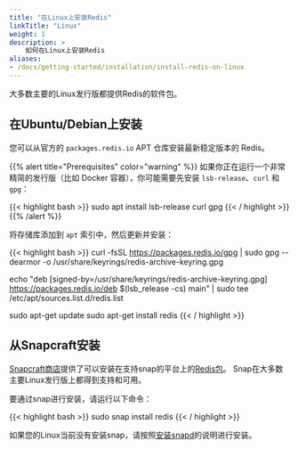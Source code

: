 ```yaml
---
title: "在Linux上安装Redis"
linkTitle: "Linux"
weight: 1
description: >
    如何在Linux上安装Redis
aliases:
- /docs/getting-started/installation/install-redis-on-linux
---
```


大多数主要的Linux发行版都提供Redis的软件包。

## 在Ubuntu/Debian上安装

您可以从官方的 `packages.redis.io` APT 仓库安装最新稳定版本的 Redis。

{{% alert title="Prerequisites" color="warning" %}}
如果你正在运行一个非常精简的发行版（比如 Docker 容器），你可能需要先安装 `lsb-release`、`curl` 和 `gpg`：


{{< highlight bash  >}}
sudo apt install lsb-release curl gpg
{{< / highlight  >}}
{{% /alert  %}}

将存储库添加到 <code>apt</code> 索引中，然后更新并安装：

{{< highlight bash  >}}
curl -fsSL https://packages.redis.io/gpg | sudo gpg --dearmor -o /usr/share/keyrings/redis-archive-keyring.gpg

echo "deb [signed-by=/usr/share/keyrings/redis-archive-keyring.gpg] https://packages.redis.io/deb $(lsb_release -cs) main" | sudo tee /etc/apt/sources.list.d/redis.list

sudo apt-get update
sudo apt-get install redis
{{< / highlight  >}}

## 从Snapcraft安装

[Snapcraft商店](https://snapcraft.io/store)提供了可以安装在支持snap的平台上的[Redis包](https://snapcraft.io/redis)。
Snap在大多数主要Linux发行版上都得到支持和可用。

要通过snap进行安装，请运行以下命令：

{{< highlight bash  >}}
sudo snap install redis
{{< / highlight  >}}

如果您的Linux当前没有安装snap，请按照[安装snapd](https://snapcraft.io/docs/installing-snapd)的说明进行安装。
